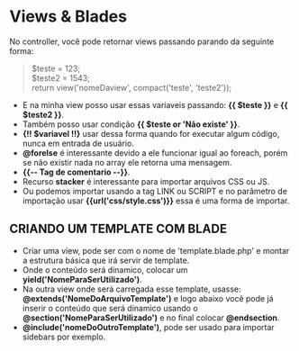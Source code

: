 # Views & Blades
No controller, você pode retornar views passando parando da seguinte forma:  

> $teste = 123;   
> $teste2 = 1543;   
> return view('nomeDaview', compact('teste', 'teste2'));

-   E na minha view posso usar essas variaveis passando: **{{ $teste }}** e **{{ $teste2 }}**.
-   Também posso usar condição **{{ $teste or 'Não existe' }}**.
-   **{!! $variavel !!}** usar dessa forma quando for executar algum código, nunca em entrada de usuário.
-   **@forelse** é interessante devido a ele funcionar igual ao foreach, porém se não existir nada no array ele retorna uma mensagem.
-   **{{-- Tag de comentario --}}**.
-   Recurso **stacker** é interessante para importar arquivos CSS ou JS.
-   Ou podemos importar usando a tag LINK ou SCRIPT e no parâmetro de importação usar **{{url('css/style.css')}}** essa é uma forma de importar.

## CRIANDO UM TEMPLATE COM BLADE

-   Criar uma view, pode ser com o nome de 'template.blade.php' e montar a estrutura básica que irá servir de template.  
-   Onde o conteúdo será dinamico, colocar um **yield('NomeParaSerUtilizado')**.
-   Na outra view onde será carregada esse template, usasse: **@extends('NomeDoArquivoTemplate')** e logo abaixo você pode já inserir o conteúdo que será dinamico usando o **@section('NomeParaSerUtilizado')** e no final colocar **@endsection**.  
-   **@include('nomeDoOutroTemplate')**, pode ser usado para importar sidebars por exemplo.
